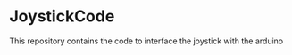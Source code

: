 JoystickCode
============

This repository contains the code to interface the joystick with the arduino